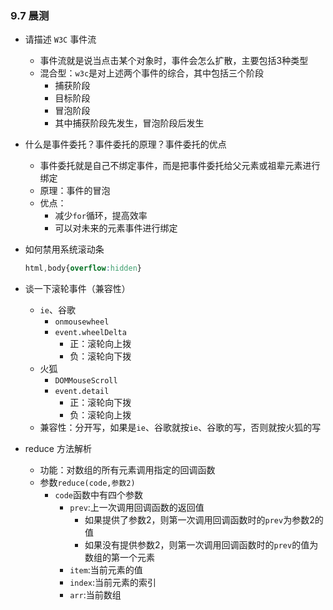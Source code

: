 ### 9.7 晨测

- 请描述 `W3C` 事件流

  - 事件流就是说当点击某个对象时，事件会怎么扩散，主要包括3种类型
  - 混合型：`w3c`是对上述两个事件的综合，其中包括三个阶段
    - 捕获阶段
    - 目标阶段
    - 冒泡阶段
    - 其中捕获阶段先发生，冒泡阶段后发生
  
- 什么是事件委托？事件委托的原理？事件委托的优点

  - 事件委托就是自己不绑定事件，而是把事件委托给父元素或祖辈元素进行绑定
  - 原理：事件的冒泡
  - 优点：
    - 减少`for`循环，提高效率
    - 可以对未来的元素事件进行绑定

- 如何禁用系统滚动条

  ```css
  html,body{overflow:hidden}
  ```

- 谈一下滚轮事件（兼容性）

  - `ie`、谷歌
    - `onmousewheel`
    - `event.wheelDelta`
      - 正：滚轮向上拨
      - 负：滚轮向下拨
  - 火狐
    - `DOMMouseScroll`
    - `event.detail`
      - 正：滚轮向下拨
      - 负：滚轮向上拨
  - 兼容性：分开写，如果是`ie`、谷歌就按`ie`、谷歌的写，否则就按火狐的写

- reduce 方法解析

  - 功能：对数组的所有元素调用指定的回调函数
  - 参数`reduce(code,参数2)`
    - `code`函数中有四个参数
      - `prev`:上一次调用回调函数的返回值
        - 如果提供了参数2，则第一次调用回调函数时的`prev`为参数2的值
        - 如果没有提供参数2，则第一次调用回调函数时的`prev`的值为数组的第一个元素
      - `item`:当前元素的值
      - `index`:当前元素的索引
      - `arr`:当前数组
